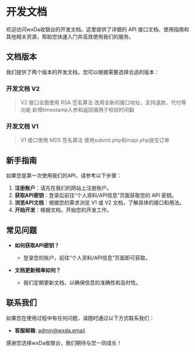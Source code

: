 # 开发文档

欢迎访问wxDa收银台的开发文档。这里提供了详细的 API 接口文档、使用指南和其他相关资源，帮助您快速入门并高效使用我们的服务。

## 文档版本

我们提供了两个版本的开发文档，您可以根据需要选择合适的版本：

### 开发文档 V2

> V2 接口全面使用 RSA 签名算法 改用全新的接口地址，支持退款、代付等功能 新增timestamp入参和返回值用于校验时间戳

<PageLink href="/doc/v2/" title="开发文档 V2" />

### 开发文档 V1

> V1 接口使用 MD5 签名算法 使用submit.php和mapi.php提交订单

<PageLink href="/doc/v1/" title="开发文档 V1" />

## 新手指南

如果您是第一次使用我们的API，请参考以下步骤：

1. **注册账户**：请先在我们的网站上注册账户。
2. **获取API密钥**：登录后前往“个人资料/API信息”页面获取您的 API 密钥。
3. **浏览API文档**：根据您的需求浏览 V1 或 V2 文档，了解具体的接口和用法。
4. **开始开发**：根据文档，开始您的开发工作。

## 常见问题

- **如何获取API密钥？**
  - 登录您的账户，前往“个人资料/API信息”页面即可获取。

- **文档更新频率如何？**
  - 我们定期更新文档，以确保信息的准确性和及时性。

## 联系我们

如果您在使用过程中有任何问题，请随时通过以下方式联系我们：

- **客服邮箱**: admin@wxda.email
<!-- - **客服电话**: +86 123 4567 8901 -->
<!-- - **在线客服**: 访问我们的网站并点击右下角的聊天图标 -->

感谢您选择wxDa收银台，我们期待与您一同成长！
